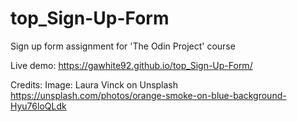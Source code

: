 # top_Sign-Up-Form
Sign up form assignment for 'The Odin Project' course

Live demo: https://gawhite92.github.io/top_Sign-Up-Form/
 
Credits:
Image: Laura Vinck on Unsplash
https://unsplash.com/photos/orange-smoke-on-blue-background-Hyu76loQLdk

